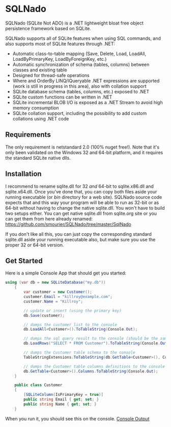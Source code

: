 # SQLNado
SQLNado (SQLite Not ADO) is a .NET lightweight bloat free object persistence framework based on SQLite.

SQLNado supports all of SQLite features when using SQL commands, and also supports most of SQLite features through .NET:

* Automatic class-to-table mapping (Save, Delete, Load, LoadAll, LoadByPrimaryKey, LoadByForeignKey, etc.)
* Automatic synchronization of schema (tables, columns) between classes and existing table
* Designed for thread-safe operations
* Where and OrderBy LINQ/IQueryable .NET expressions are supported (work is still in progress in this area), also with collation support
* SQLite database schema (tables, columns, etc.) exposed to .NET
* SQLite custom functions can be written in .NET
* SQLite incremental BLOB I/O is exposed as a .NET Stream to avoid high memory consumption
* SQLite  collation support, including the possibility to add custom collations using .NET code

## Requirements
The only requirement is netstandard 2.0 (100% nuget free!). Note that it's only been validated on the Windows 32 and 64-bit platform, and it requires the standard SQLite native dlls.

## Installation
I recommend to rename sqlite.dll for 32 *and* 64-bit to sqlite.x86.dll and sqlite.x64.dll. Once you've done that, you can copy both files aside your running executable (or *bin* directory for a web site). SQLNado source code expects that and this way your program will be able to run as 32-bit or as 64-bit without having to change the native sqlite.dll. You won't have to build two setups either. You can get native sqlite.dll from sqlite.org site or you can get them from here already renamed: https://github.com/smourier/SQLNado/tree/master/SqlNado

If you don't like all this, you can just copy the corresponding standard sqlite.dll aside your running executable also, but make sure you use the proper 32 or 64-bit version.

## Get Started
Here is a simple Console App that should get you started:

```csharp
using (var db = new SQLiteDatabase("my.db"))
    {
        var customer = new Customer();
        customer.Email = "killroy@example.com";
        customer.Name = "Killroy";

        // update or insert (using the primary key)
        db.Save(customer);

        // dumps the customer list to the console
        db.LoadAll<Customer>().ToTableString(Console.Out);

        // dumps the sql query result to the console (should be the same as previous)
        db.LoadRows("SELECT * FROM Customer").ToTableString(Console.Out);

        // dumps the Customer table schema to the console
        TableStringExtensions.ToTableString(db.GetTable<Customer>(), Console.Out);

        // dumps the Customer table columns definitions to the console
        db.GetTable<Customer>().Columns.ToTableString(Console.Out);
    }

    public class Customer
    {
        [SQLiteColumn(IsPrimaryKey = true)]
        public string Email { get; set; }
        public string Name { get; set; }
    }
```    
When you run it, you should see this on the console.
[Console Output](/doc/images/TableString1.png)
